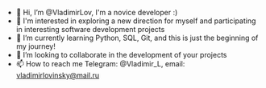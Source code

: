 - 👋 Hi, I’m @VladimirLov, I'm a novice developer :)
- 👀 I'm interested in exploring a new direction for myself and participating in interesting software development projects
- 🌱 I’m currently learning Python, SQL, Git, and this is just the beginning of my journey!
- 💞️ I’m looking to collaborate in the development of your projects
- 📫 How to reach me Telegram: @Vladimir_L, email: vladimirlovinsky@mail.ru

<!---
VladimirLov/VladimirLov is a ✨ special ✨ repository because its `README.md` (this file) appears on your GitHub profile.
You can click the Preview link to take a look at your changes.
--->
